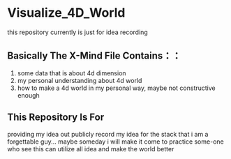 # Visualize_4D_World
this repository currently is just for idea recording

## Basically The X-Mind File Contains：：
  1. some data that is about 4d dimension
  2. my personal understanding about 4d world
  3. how to make a 4d world in my personal way, maybe not constructive enough

## This Repository Is For
providing my idea out publicly
record my idea for the stack that i am a forgettable guy...
maybe someday i will make it come to practice
some-one who see this can utilize all idea and make the world better

